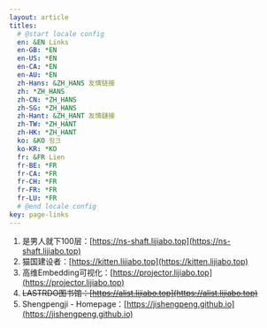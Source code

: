 ```yaml
---
layout: article
titles:
  # @start locale config
  en: &EN Links
  en-GB: *EN
  en-US: *EN
  en-CA: *EN
  en-AU: *EN
  zh-Hans: &ZH_HANS 友情链接
  zh: *ZH_HANS
  zh-CN: *ZH_HANS
  zh-SG: *ZH_HANS
  zh-Hant: &ZH_HANT 友情鏈接
  zh-TW: *ZH_HANT
  zh-HK: *ZH_HANT
  ko: &KO 링크
  ko-KR: *KO
  fr: &FR Lien
  fr-BE: *FR
  fr-CA: *FR
  fr-CH: *FR
  fr-FR: *FR
  fr-LU: *FR
  # @end locale config
key: page-links
---
```


1. 是男人就下100层：[https://ns-shaft.lijiabo.top](https://ns-shaft.lijiabo.top)
2. 猫国建设者：[https://kitten.lijiabo.top](https://kitten.lijiabo.top)
3. 高维Embedding可视化：[https://projector.lijiabo.top](https://projector.lijiabo.top)
4. ~~LASTRDO图书馆：[https://alist.lijiabo.top](https://alist.lijiabo.top)~~
4. Shengpengji - Homepage：[https://jishengpeng.github.io](https://jishengpeng.github.io)
